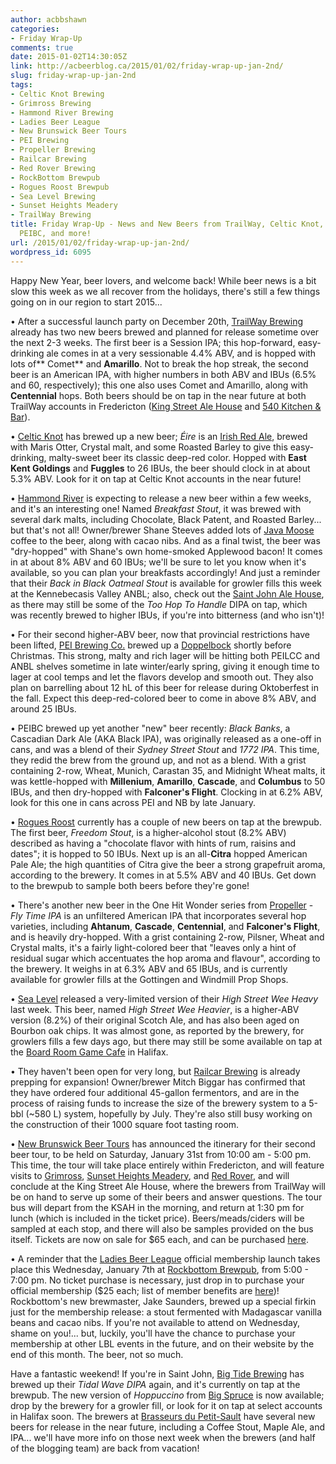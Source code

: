 ```yaml
---
author: acbbshawn
categories:
- Friday Wrap-Up
comments: true
date: 2015-01-02T14:30:05Z
link: http://acbeerblog.ca/2015/01/02/friday-wrap-up-jan-2nd/
slug: friday-wrap-up-jan-2nd
tags:
- Celtic Knot Brewing
- Grimross Brewing
- Hammond River Brewing
- Ladies Beer League
- New Brunswick Beer Tours
- PEI Brewing
- Propeller Brewing
- Railcar Brewing
- Red Rover Brewing
- RockBottom Brewpub
- Rogues Roost Brewpub
- Sea Level Brewing
- Sunset Heights Meadery
- TrailWay Brewing
title: Friday Wrap-Up - News and New Beers from TrailWay, Celtic Knot, Hammond River,
  PEIBC, and more!
url: /2015/01/02/friday-wrap-up-jan-2nd/
wordpress_id: 6095
---
```


Happy New Year, beer lovers, and welcome back! While beer news is a bit slow this week as we all recover from the holidays, there's still a few things going on in our region to start 2015...

• After a successful launch party on December 20th, [TrailWay Brewing](https://www.facebook.com/trailwaybrewing) already has two new beers brewed and planned for release sometime over the next 2-3 weeks. The first beer is a Session IPA; this hop-forward, easy-drinking ale comes in at a very sessionable 4.4% ABV, and is hopped with lots of** Comet** and **Amarillo**. Not to break the hop streak, the second beer is an American IPA, with higher numbers in both ABV and IBUs (6.5% and 60, respectively); this one also uses Comet and Amarillo, along with **Centennial** hops. Both beers should be on tap in the near future at both TrailWay accounts in Fredericton ([King Street Ale House](http://thekingstreetalehouse.ca/) and [540 Kitchen & Bar](https://www.facebook.com/540kitchenandbar)).

• [Celtic Knot](https://www.facebook.com/CelticKnotBrewing) has brewed up a new beer; _Éire_ is an [Irish Red Ale](http://bjcp.org/2008styles/style09.php#1d), brewed with Maris Otter, Crystal malt, and some Roasted Barley to give this easy-drinking, malty-sweet beer its classic deep-red color. Hopped with **East Kent Goldings** and **Fuggles** to 26 IBUs, the beer should clock in at about 5.3% ABV. Look for it on tap at Celtic Knot accounts in the near future!

• [Hammond River](https://www.facebook.com/hammondriverbrewery) is expecting to release a new beer within a few weeks, and it's an interesting one! Named _Breakfast Stout_, it was brewed with several dark malts, including Chocolate, Black Patent, and Roasted Barley... but that's not all! Owner/brewer Shane Steeves added lots of [Java Moose](http://www.javamoose.com/) coffee to the beer, along with cacao nibs. And as a final twist, the beer was "dry-hopped" with Shane's own home-smoked Applewood bacon! It comes in at about 8% ABV and 60 IBUs; we'll be sure to let you know when it's available, so you can plan your breakfasts accordingly! And just a reminder that their _Back in Black Oatmeal Stout_ is available for growler fills this week at the Kennebecasis Valley ANBL; also, check out the [Saint John Ale House](http://www.saintjohnalehouse.com/), as there may still be some of the _Too Hop To Handle_ DIPA on tap, which was recently brewed to higher IBUs, if you're into bitterness (and who isn't)!

• For their second higher-ABV beer, now that provincial restrictions have been lifted, [PEI Brewing Co.](http://peibrewingcompany.com/) brewed up a [Doppelbock](http://bjcp.org/2008styles/style05.php#1c) shortly before Christmas. This strong, malty and rich lager will be hitting both PEILCC and ANBL shelves sometime in late winter/early spring, giving it enough time to lager at cool temps and let the flavors develop and smooth out. They also plan on barrelling about 12 hL of this beer for release during Oktoberfest in the fall. Expect this deep-red-colored beer to come in above 8% ABV, and around 25 IBUs.

• PEIBC brewed up yet another "new" beer recently: _Black Banks_, a Cascadian Dark Ale (AKA Black IPA), was originally released as a one-off in cans, and was a blend of their _Sydney Street Stout_ and _1772 IPA_. This time, they redid the brew from the ground up, and not as a blend. With a grist containing 2-row, Wheat, Munich, Carastan 35, and Midnight Wheat malts, it was kettle-hopped with **Millenium**, **Amarillo**, **Cascade**, and **Columbus** to 50 IBUs, and then dry-hopped with **Falconer's Flight**. Clocking in at 6.2% ABV, look for this one in cans across PEI and NB by late January.

• [Rogues Roost](http://www.roguesroost.ca/) currently has a couple of new beers on tap at the brewpub. The first beer, _Freedom Stout_, is a higher-alcohol stout (8.2% ABV) described as having a "chocolate flavor with hints of rum, raisins and dates"; it is hopped to 50 IBUs. Next up is an all-**Citra** hopped American Pale Ale; the high quantities of Citra give the beer a strong grapefruit aroma, according to the brewery. It comes in at 5.5% ABV and 40 IBUs. Get down to the brewpub to sample both beers before they're gone!

• There's another new beer in the One Hit Wonder series from [Propeller](http://www.drinkpropeller.ca/) - _Fly Time IPA_ is an unfiltered American IPA that incorporates several hop varieties, including **Ahtanum**, **Cascade**, **Centennial**, and **Falconer's Flight**, and is heavily dry-hopped. With a grist containing 2-row, Pilsner, Wheat and Crystal malts, it's a fairly light-colored beer that "leaves only a hint of residual sugar which accentuates the hop aroma and flavour", according to the brewery. It weighs in at 6.3% ABV and 65 IBUs, and is currently available for growler fills at the Gottingen and Windmill Prop Shops.

• [Sea Level](http://www.sealevelbrewing.com/) released a very-limited version of their _High Street Wee Heavy_ last week. This beer, named _High Street Wee Heavier_, is a higher-ABV version (8.2%) of their original Scotch Ale, and has also been aged on Bourbon oak chips. It was almost gone, as reported by the brewery, for growlers fills a few days ago, but there may still be some available on tap at the [Board Room Game Cafe](http://boardroomgames.ca/) in Halifax.

• They haven't been open for very long, but [Railcar Brewing](http://railcarbrewing.com/) is already prepping for expansion! Owner/brewer Mitch Biggar has confirmed that they have ordered four additional 45-gallon fermentors, and are in the process of raising funds to increase the size of the brewery system to a 5-bbl (~580 L) system, hopefully by July. They're also still busy working on the construction of their 1000 square foot tasting room.

• [New Brunswick Beer Tours](https://www.facebook.com/newbrunswickbeertours) has announced the itinerary for their second beer tour, to be held on Saturday, January 31st from 10:00 am - 5:00 pm. This time, the tour will take place entirely within Fredericton, and will feature visits to [Grimross](https://www.facebook.com/pages/Grimross-Brewing-Co/110264115801307), [Sunset Heights Meadery](https://www.facebook.com/SunsetHeightsMeadery), and [Red Rover](http://www.redroverbrew.com/), and will conclude at the King Street Ale House, where the brewers from TrailWay will be on hand to serve up some of their beers and answer questions. The tour bus will depart from the KSAH in the morning, and return at 1:30 pm for lunch (which is included in the ticket price). Beers/meads/ciders will be sampled at each stop, and there will also be samples provided on the bus itself. Tickets are now on sale for $65 each, and can be purchased [here](https://www.eventbrite.ca/e/new-brunswick-beer-tours-fredericton-2015-tickets-14988769814).

• A reminder that the [Ladies Beer League](http://ladiesbeerleague.ca/) official membership launch takes place this Wednesday, January 7th at [Rockbottom Brewpub](http://rockbottombrewpub.ca/), from 5:00 - 7:00 pm. No ticket purchase is necessary, just drop in to purchase your official membership ($25 each; list of member benefits are [here](http://ladiesbeerleague.ca/?page_id=613))! Rockbottom's new brewmaster, Jake Saunders, brewed up a special firkin just for the membership release: a stout fermented with Madagascar vanilla beans and cacao nibs. If you're not available to attend on Wednesday, shame on you!... but, luckily, you'll have the chance to purchase your membership at other LBL events in the future, and on their website by the end of this month. The beer, not so much.

Have a fantastic weekend! If you're in Saint John, [Big Tide Brewing](https://www.facebook.com/pages/Big-Tide-Brewing-Co/301456876447) has brewed up their _Tidal Wave DIPA_ again, and it's currently on tap at the brewpub. The new version of _Hoppuccino_ from [Big Spruce](http://www.bigspruce.ca/) is now available; drop by the brewery for a growler fill, or look for it on tap at select accounts in Halifax soon. The brewers at [Brasseurs du Petit-Sault](http://brasseurspetitsault.com/) have several new beers for release in the near future, including a Coffee Stout, Maple Ale, and IPA... we'll have more info on those next week when the brewers (and half of the blogging team) are back from vacation!
